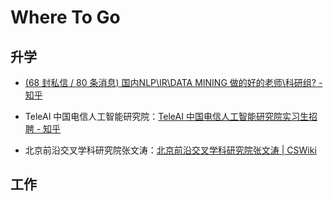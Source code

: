 # Where To Go

## 升学

- [(68 封私信 / 80 条消息) 国内NLP\IR\DATA MINING 做的好的老师\科研组? - 知乎](https://www.zhihu.com/question/277960429/answer/1219474806)

- TeleAI 中国电信人工智能研究院：[TeleAI 中国电信人工智能研究院实习生招聘 - 知乎](https://zhuanlan.zhihu.com/p/8961268087)
- 北京前沿交叉学科研究院张文涛：[北京前沿交叉学科研究院张文涛 | CSWiki](https://csbaoyan.top/导师招生广告/北京前沿交叉学科研究院张文涛/)

## 工作